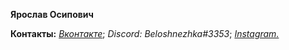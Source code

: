**Ярослав Осипович**

**Контакты:** _[Вконтакте](https://vk.com/abrikoslavandos)_; _Discord: Beloshnezhka#3353_; _[Instagram.](https://www.instagram.com/pacient_20_22/)_
